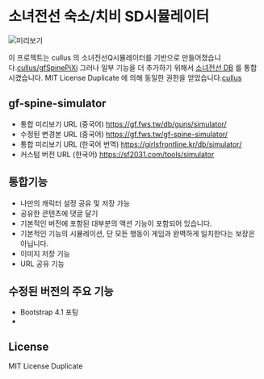 # 소녀전선 숙소/치비 SD시뮬레이터

![미리보기](https://raw.githubusercontent.com/wsmwason/gf-spine-simulator/master/images/preview.png)

이 프로젝트는 cullus 의 소녀전선Q시뮬레이터를 기반으로 만들어졌습니다.[cullus/gfSpinePiXi](https://github.com/cullus/gfSpinePiXi)
그러나 일부 기능을 더 추가하기 위해서 [소녀전선 DB](https://gf.fws.tw/) 를 통합시켰습니다.
MIT License Duplicate 에 의해 동일한 권한을 얻었습니다.[cullus](https://github.com/cullus)

## gf-spine-simulator

 * 통합 미리보기 URL (중국어) https://gf.fws.tw/db/guns/simulator/
 * 수정된 변경본 URL (중국어) https://gf.fws.tw/gf-spine-simulator/
 * 통합 미리보기 URL (한국어 번역) https://girlsfrontline.kr/db/simulator/
 * 커스텀 버전   URL (한국어) https://sf2031.com/tools/simulator

## 통합기능

 * 나만의 캐릭터 설정 공유 및 저장 가능
 * 공유한 콘텐츠에 댓글 달기
 * 기본적인 버전에 포함된 대부분의 액션 기능이 포함되어 있습니다.
 * 기본적인 기능의 시뮬레이션, 단 모든 행동이 게임과 완벽하게 일치한다는 보장은 아닙니다.
 * 이미지 저장 기능
 * URL 공유 기능

## 수정된 버전의 주요 기능
 
 * Bootstrap 4.1 포팅
 * 

## License

MIT License Duplicate
